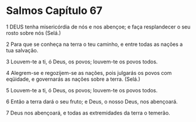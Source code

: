# Salmos Capítulo 67

1	DEUS tenha misericórdia de nós e nos abençoe; e faça resplandecer o seu rosto sobre nós (Selá.)

2	Para que se conheça na terra o teu caminho, e entre todas as nações a tua salvação.

3	Louvem-te a ti, ó Deus, os povos; louvem-te os povos todos.

4	Alegrem-se e regozijem-se as nações, pois julgarás os povos com eqüidade, e governarás as nações sobre a terra. (Selá.)

5	Louvem-te a ti, ó Deus, os povos; louvem-te os povos todos.

6	Então a terra dará o seu fruto; e Deus, o nosso Deus, nos abençoará.

7	Deus nos abençoará, e todas as extremidades da terra o temerão.

